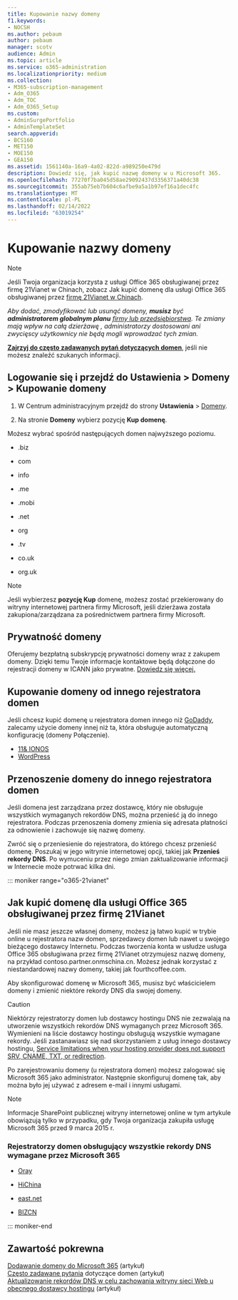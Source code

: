 ```yaml
---
title: Kupowanie nazwy domeny
f1.keywords:
- NOCSH
ms.author: pebaum
author: pebaum
manager: scotv
audience: Admin
ms.topic: article
ms.service: o365-administration
ms.localizationpriority: medium
ms.collection:
- M365-subscription-management
- Adm_O365
- Adm_TOC
- Adm_O365_Setup
ms.custom:
- AdminSurgePortfolio
- AdminTemplateSet
search.appverid:
- BCS160
- MET150
- MOE150
- GEA150
ms.assetid: 1561140a-16a9-4a02-822d-a989250e479d
description: Dowiedz się, jak kupić nazwę domeny w u Microsoft 365.
ms.openlocfilehash: 77270f7ba045d58ae29092437d3356371a40dc38
ms.sourcegitcommit: 355ab75eb7b604c6afbe9a5a1b97ef16a1dec4fc
ms.translationtype: MT
ms.contentlocale: pl-PL
ms.lasthandoff: 02/14/2022
ms.locfileid: "63019254"
---
```

# <a name="buy-a-domain-name"></a>Kupowanie nazwy domeny

> [!NOTE]
> Jeśli Twoja organizacja korzysta z usługi Office 365 obsługiwanej przez firmę 21Vianet w Chinach, zobacz Jak kupić domenę dla usługi Office 365 obsługiwanej przez [firmę 21Vianet w Chinach](#how-to-buy-a-domain-for-office-365-operated-by-21vianet).

 *Aby dodać, zmodyfikować lub usunąć domeny, **musisz** być **administratorem globalnym planu** [firmy lub przedsiębiorstwa](https://products.office.com/business/office). Te zmiany mają wpływ na całą dzierżawę *, administratorzy* dostosowani ani zwycięscy użytkownicy nie będą mogli wprowadzać tych zmian.*  

 **[Zajrzyj do często zadawanych pytań dotyczących domen](../setup/domains-faq.yml)**, jeśli nie możesz znaleźć szukanych informacji. 
  
## <a name="sign-in-and-go-to-settings--domains--buy-a-domain"></a>Logowanie się i przejdź do Ustawienia \> Domeny \> Kupowanie domeny

1. W Centrum administracyjnym przejdź do strony **Ustawienia** \> <a href="https://go.microsoft.com/fwlink/p/?linkid=834818" target="_blank">Domeny</a>.
    
3. Na stronie **Domeny** wybierz pozycję **Kup domenę**.
    
Możesz wybrać spośród następujących domen najwyższego poziomu.
  
- .biz
    
- com
    
- info
    
- .me
    
- .mobi
    
- .net
    
- org
    
- .tv
    
- co.uk
    
- org.uk
    

> [!NOTE]
> Jeśli wybierzesz **pozycję Kup** domenę, możesz zostać przekierowany do witryny internetowej partnera firmy Microsoft, jeśli dzierżawa została zakupiona/zarządzana za pośrednictwem partnera firmy Microsoft.

## <a name="domain-privacy"></a>Prywatność domeny
Oferujemy bezpłatną subskrypcję prywatności domeny wraz z zakupem domeny. Dzięki temu Twoje informacje kontaktowe będą dołączone do rejestracji domeny w ICANN jako prywatne. [Dowiedz się więcej.](https://whois.icann.org/en/privacy-and-proxy-services)
  
## <a name="buy-a-domain-from-another-domain-registrar"></a>Kupowanie domeny od innego rejestratora domen
Jeśli chcesz kupić domenę u rejestratora domen innego niż [GoDaddy](https://www.godaddy.com), zalecamy użycie domeny innej niż ta, która obsługuje automatyczną konfigurację (domeny Połączenie). 
  
- [11&amp; IONOS](https://www.1and1.com/)
- [WordPress](https://www.wordpress.com) 

   
## <a name="transfer-your-domain-to-a-different-domain-registrar"></a>Przenoszenie domeny do innego rejestratora domen

Jeśli domena jest zarządzana przez dostawcę, który nie obsługuje wszystkich wymaganych rekordów DNS, można przenieść ją do innego rejestratora. Podczas przenoszenia domeny zmienia się adresata płatności za odnowienie i zachowuje się nazwę domeny.
  
Zwróć się o przeniesienie do rejestratora, do którego chcesz przenieść domenę. Poszukaj w jego witrynie internetowej opcji, takiej jak **Przenieś rekordy DNS**. Po wymuceniu przez niego zmian zaktualizowanie informacji w Internecie może potrwać kilka dni.

::: moniker range="o365-21vianet"

## <a name="how-to-buy-a-domain-for-office-365-operated-by-21vianet"></a>Jak kupić domenę dla usługi Office 365 obsługiwanej przez firmę 21Vianet

Jeśli nie masz jeszcze własnej domeny, możesz ją łatwo kupić w trybie online u rejestratora nazw domen, sprzedawcy domen lub nawet u swojego bieżącego dostawcy Internetu. Podczas tworzenia konta w usłudze usługa Office 365 obsługiwana przez firmę 21Vianet otrzymujesz nazwę domeny, na przykład contoso.partner.onmschina.cn. Możesz jednak korzystać z niestandardowej nazwy domeny, takiej jak fourthcoffee.com.
  
Aby skonfigurować domenę w Microsoft 365, musisz być właścicielem domeny i zmienić niektóre rekordy DNS dla swojej domeny.
  
> [!CAUTION]
> Niektórzy rejestratorzy domen lub dostawcy hostingu DNS nie zezwalają na utworzenie wszystkich rekordów DNS wymaganych przez Microsoft 365. Wymienieni na liście dostawcy hostingu obsługują wszystkie wymagane rekordy. Jeśli zastanawiasz się nad skorzystaniem z usług innego dostawcy hostingu, [Service limitations when your hosting provider does not support SRV, CNAME, TXT, or redirection](https://support.microsoft.com/office/dfbb03e3-08c1-4c4e-b2f0-891665b29b77). 
  
Po zarejestrowaniu domeny (u rejestratora domen) możesz zalogować się Microsoft 365 jako administrator. Następnie skonfiguruj domenę tak, aby można było jej używać z adresem e-mail i innymi usługami.
  
> [!NOTE]
> Informacje SharePoint publicznej witryny internetowej online w tym artykule obowiązują tylko w przypadku, gdy Twoja organizacja zakupiła usługę Microsoft 365 przed 9 marca 2015 r. 

### <a name="domain-registrars-that-support-all-dns-records-required-for-microsoft-365"></a>Rejestratorzy domen obsługujący wszystkie rekordy DNS wymagane przez Microsoft 365

- [Oray](https://oray.com/)

- [HiChina](https://www.hichina.com/)

- [east.net](http://www.east.net/)

- [BIZCN](https://www.bizcn.com/)

::: moniker-end

## <a name="related-content"></a>Zawartość pokrewna

[Dodawanie domeny do Microsoft 365](../setup/add-domain.md) (artykuł)\
[Często zadawane pytania](../setup/domains-faq.yml) dotyczące domen (artykuł)\
[Aktualizowanie rekordów DNS w celu zachowania witryny sieci Web u obecnego dostawcy hostingu](../dns/update-dns-records-to-retain-current-hosting-provider.md) (artykuł)
